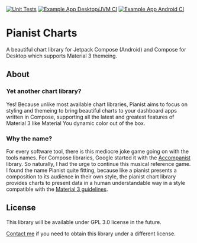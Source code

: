 [![Unit Tests](https://github.com/antoniusnaumann/pianist-charts/actions/workflows/test.yml/badge.svg)](https://github.com/antoniusnaumann/pianist-charts/actions/workflows/test.yml) [![Example App Desktop/JVM CI](https://github.com/antoniusnaumann/pianist-charts/actions/workflows/desktop-jvm.yml/badge.svg)](https://github.com/antoniusnaumann/pianist-charts/actions/workflows/desktop-jvm.yml) [![Example App Android CI](https://github.com/antoniusnaumann/pianist-charts/actions/workflows/android.yml/badge.svg)](https://github.com/antoniusnaumann/pianist-charts/actions/workflows/android.yml)


# Pianist Charts
A beautiful chart library for Jetpack Compose (Android) and Compose for Desktop which supports Material 3 themeing.

## About
### Yet another chart library?
Yes! Because unlike most available chart libraries, Pianist aims to focus on styling and themeing to bring beautiful charts to your dashboard apps written in Compose, supporting all the latest and greatest features of Material 3 like Material You dynamic color out of the box.

### Why the name?
For every software tool, there is this mediocre joke game going on with the tools names. For Compose libraries, Google started it with the [Accompanist](https://github.com/google/accompanist) library. So naturally, I had the urge to continue this musical reference game. I found the name Pianist quite fitting, because like a pianist presents a composition to its audience in their own style, the pianist chart library provides charts to present data in a human understandable way in a style compatible with the [Material 3 guidelines](https://m3.material.io).

## License
This library will be available under GPL 3.0 license in the future.

[Contact me](mailto:hi@antonius.dev) if you need to obtain this library under a different license.
